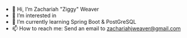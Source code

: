 - 👋 Hi, I’m Zachariah "Ziggy" Weaver 
- 👀 I’m interested in 
- 🌱 I’m currently learning Spring Boot & PostGreSQL
- 📫 How to reach me: Send an email to zachariahjweaver@gmail.com

<!---
ZachariahWeaver/ZachariahWeaver is a ✨ special ✨ repository because its `README.md` (this file) appears on your GitHub profile.
You can click the Preview link to take a look at your changes.
--->
